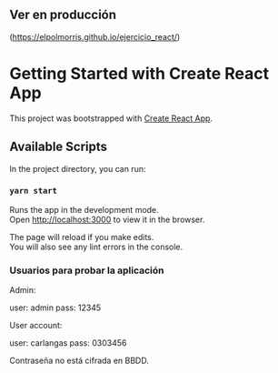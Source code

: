 ## Ver en producción

(https://elpolmorris.github.io/ejercicio_react/)


# Getting Started with Create React App

This project was bootstrapped with [Create React App](https://github.com/facebook/create-react-app).

## Available Scripts

In the project directory, you can run:

### `yarn start`

Runs the app in the development mode.\
Open [http://localhost:3000](http://localhost:3000) to view it in the browser.

The page will reload if you make edits.\
You will also see any lint errors in the console.

### Usuarios para probar la aplicación

Admin:

user: admin
pass: 12345

User account:

user: carlangas
pass: 0303456

Contraseña no está cifrada en BBDD.
